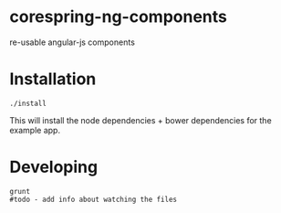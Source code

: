 corespring-ng-components
========================

re-usable angular-js components

# Installation

    ./install

This will install the node dependencies + bower dependencies for the example app.

# Developing

    grunt
    #todo - add info about watching the files

